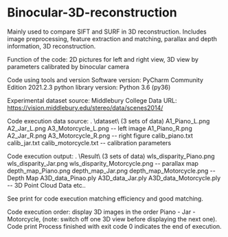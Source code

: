 # Binocular-3D-reconstruction
Mainly used to compare SIFT and SURF in 3D reconstruction. Includes image preprocessing, feature extraction and matching, parallax and depth information, 3D reconstruction.

Function of the code: 2D pictures for left and right view, 3D view by parameters calibrated by binocular camera

Code using tools and version
Software version: PyCharm Community Edition 2021.2.3
python library version: Python 3.6 (py36)

Experimental dataset source: Middlebury College
Data URL: https://vision.middlebury.edu/stereo/data/scenes2014/

Code execution data source: . \dataset\ (3 sets of data)
A1_Piano_L.png A2_Jar_L.png A3_Motorcycle_L.png -- left image
A1_Piano_R.png A2_Jar_R.png A3_Motorcycle_R.png -- right figure
calib_piano.txt calib_jar.txt calib_motorcycle.txt -- calibration parameters

Code execution output: . \Result\ (3 sets of data)
wls_disparity_Piano.png wls_disparity_Jar.png wls_disparity_Motorcycle.png -- parallax map
depth_map_Piano.png depth_map_Jar.png depth_map_Motorcycle.png -- Depth Map
A3D_data_Pinao.ply A3D_data_Jar.ply A3D_data_Motorcycle.ply -- 3D Point Cloud Data
etc..

See print for code execution matching efficiency and good matching.

 
Code execution order: display 3D images in the order Piano - Jar - Motorcycle, (note: switch off one 3D view before displaying the next one).
Code print Process finished with exit code 0 indicates the end of execution.
